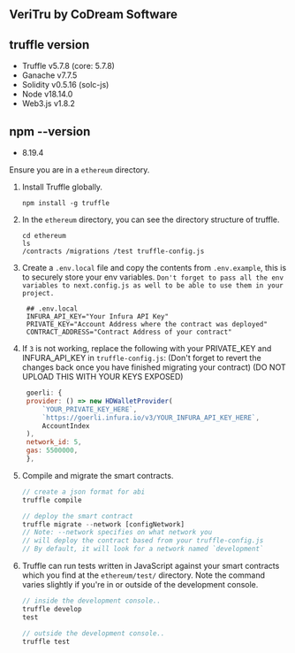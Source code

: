 ## VeriTru by CoDream Software

## truffle version
- Truffle v5.7.8 (core: 5.7.8)
- Ganache v7.7.5
- Solidity v0.5.16 (solc-js)
- Node v18.14.0
- Web3.js v1.8.2

## npm --version 
- 8.19.4

Ensure you are in a `ethereum` directory.

1. Install Truffle globally.
    ```
    npm install -g truffle
    ```

2. In the `ethereum` directory, you can see the directory structure of truffle.
    ```
    cd ethereum
    ls
    /contracts /migrations /test truffle-config.js
    ```

3. Create a `.env.local` file and copy the contents from `.env.example`, this is to securely store your env variables. `Don't forget to pass all the env variables to next.config.js as well to be able to use them in your project.`
   ```
    ## .env.local
    INFURA_API_KEY="Your Infura API Key"
    PRIVATE_KEY="Account Address where the contract was deployed"
    CONTRACT_ADDRESS="Contract Address of your contract"
   ```

4. If `3` is not working, replace the following with your PRIVATE_KEY and INFURA_API_KEY in `truffle-config.js`: (Don't forget to revert the changes back once you have finished migrating your contract) (DO NOT UPLOAD THIS WITH YOUR KEYS EXPOSED)
   ```js
    goerli: {
    provider: () => new HDWalletProvider(
        `YOUR_PRIVATE_KEY_HERE`, 
        `https://goerli.infura.io/v3/YOUR_INFURA_API_KEY_HERE`, 
        AccountIndex
    ),
    network_id: 5,
    gas: 5500000,
    },
   ```

5. Compile and migrate the smart contracts.
    ```javascript
    // create a json format for abi
    truffle compile

    // deploy the smart contract
    truffle migrate --network [configNetwork]
    // Note: --network specifies on what network you
    // will deploy the contract based from your truffle-config.js
    // By default, it will look for a network named `development`
    ```

6. Truffle can run tests written in JavaScript against your smart contracts which you find at the `ethereum/test/` directory. Note the command varies slightly if you're in or outside of the development console.
    ```javascript
    // inside the development console..
    truffle develop
    test

    // outside the development console..
    truffle test
    ```